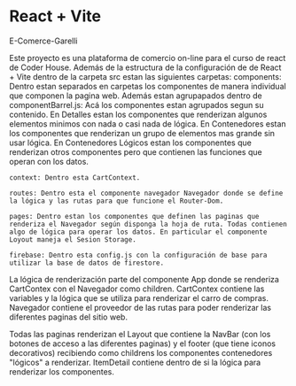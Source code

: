 # React + Vite

E-Comerce-Garelli

Este proyecto es una plataforma de comercio on-line para el curso de react de Coder House. Además de la estructura de la configuración de de React + Vite dentro de la carpeta src estan las siguientes carpetas:
    components: Dentro estan separados en carpetas los componentes de manera individual que componen la pagina web. Además estan agrupapados dentro de componentBarrel.js: Acá los componentes estan agrupados segun su contenido. En Detalles estan los componentes que renderizan algunos elementos minimos con nada o casi nada de lógica. En Contenedores estan los componentes que renderizan un grupo de elementos mas grande sin usar lógica. En Contenedores Lógicos estan los componentes que renderizan otros componentes pero que contienen las funciones que operan con los datos.

    context: Dentro esta CartContext.
      
    routes: Dentro esta el componente navegador Navegador donde se define la lógica y las rutas para que funcione el Router-Dom.

    pages: Dentro estan los componentes que definen las paginas que renderiza el Navegador según disponga la hoja de ruta. Todas contienen algo de lógica para operar los datos. En particular el componente Loyout maneja el Sesion Storage.

    firebase: Dentro esta config.js con la configuración de base para utilizar la base de datos de firestore.

La lógica de renderización parte del componente App donde se renderiza CartContex con el Navegador como children. 
    CartContex contiene las variables y la lógica que se utiliza para renderizar el carro de compras.
    Navegador contiene el proveedor de las rutas para poder renderizar las diferentes paginas del sitio web. 

Todas las paginas renderizan el Layout que contiene la NavBar (con los botones de acceso a las diferentes paginas) y el footer (que tiene iconos decorativos) recibiendo como childrens los componentes contenedores "lógicos" a renderizar. ItemDetail contiene dentro de si la lógica para renderizar los componentes.